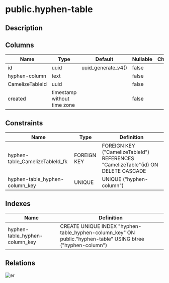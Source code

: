 # public.hyphen-table

## Description

## Columns

| Name            | Type                        | Default            | Nullable | Children | Parents                                         | Comment |
| --------------- | --------------------------- | ------------------ | -------- | -------- | ----------------------------------------------- | ------- |
| id              | uuid                        | uuid_generate_v4() | false    |          |                                                 |         |
| hyphen-column   | text                        |                    | false    |          |                                                 |         |
| CamelizeTableId | uuid                        |                    | false    |          | [public.CamelizeTable](public.CamelizeTable.md) |         |
| created         | timestamp without time zone |                    | false    |          |                                                 |         |

## Constraints

| Name                            | Type        | Definition                                                                       |
| ------------------------------- | ----------- | -------------------------------------------------------------------------------- |
| hyphen-table_CamelizeTableId_fk | FOREIGN KEY | FOREIGN KEY ("CamelizeTableId") REFERENCES "CamelizeTable"(id) ON DELETE CASCADE |
| hyphen-table_hyphen-column_key  | UNIQUE      | UNIQUE ("hyphen-column")                                                         |

## Indexes

| Name                           | Definition                                                                                                  |
| ------------------------------ | ----------------------------------------------------------------------------------------------------------- |
| hyphen-table_hyphen-column_key | CREATE UNIQUE INDEX "hyphen-table_hyphen-column_key" ON public."hyphen-table" USING btree ("hyphen-column") |

## Relations

![er](public.hyphen-table.svg)
